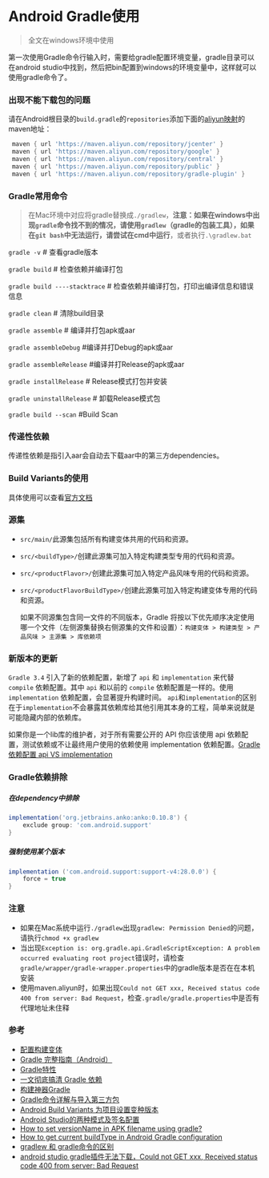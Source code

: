 # Android Gradle使用

> 全文在windows环境中使用

第一次使用Gradle命令行输入时，需要给gradle配置环境变量，gradle目录可以在android studio中找到，然后把bin配置到windows的环境变量中，这样就可以使用gradle命令了。

### 出现不能下载包的问题

请在Android根目录的`build.gradle`的`repositories`添加下面的[aliyun映射](https://maven.aliyun.com/mvn/view)的maven地址：

```groovy
 maven { url 'https://maven.aliyun.com/repository/jcenter' }
 maven { url 'https://maven.aliyun.com/repository/google' }
 maven { url 'https://maven.aliyun.com/repository/central' }
 maven { url 'https://maven.aliyun.com/repository/public' }
 maven { url 'https://maven.aliyun.com/repository/gradle-plugin' }
```

### Gradle常用命令
> 在Mac环境中对应将gradle替换成`./gradlew`，**注意：如果在windows中出现`gradle`命令找不到的情况，请使用`gradlew`（gradle的包装工具），如果在`git bash`中无法运行，请尝试在cmd中运行**，或者执行`.\gradlew.bat`

`gradle -v`  # 查看gradle版本

`gradle build`  # 检查依赖并编译打包

`gradle build ----stacktrace`  # 检查依赖并编译打包，打印出编译信息和错误信息

`gradle clean`  # 清除build目录

`gradle assemble`  # 编译并打包apk或aar

`gradle assembleDebug`  #编译并打Debug的apk或aar 

`gradle assembleRelease`  #编译并打Release的apk或aar

`gradle installRelease`  # Release模式打包并安装

`gradle uninstallRelease`  # 卸载Release模式包

`gradle build --scan` #Build Scan

### 传递性依赖

传递性依赖是指引入aar会自动去下载aar中的第三方dependencies。


### Build Variants的使用

具体使用可以查看[官方文档](https://developer.android.com/studio/build/build-variants?hl=zh-cn)


### 源集
* `src/main/`此源集包括所有构建变体共用的代码和资源。
* `src/<buildType>/`创建此源集可加入特定构建类型专用的代码和资源。
* `src/<productFlavor>/`创建此源集可加入特定产品风味专用的代码和资源。
* `src/<productFlavorBuildType>/`创建此源集可加入特定构建变体专用的代码和资源。

    如果不同源集包含同一文件的不同版本，Gradle 将按以下优先顺序决定使用哪一个文件（左侧源集替换右侧源集的文件和设置）：`构建变体 > 构建类型 > 产品风味 > 主源集 > 库依赖项`

### 新版本的更新

`Gradle 3.4` 引入了新的依赖配置，新增了 `api` 和 `implementation` 来代替 `compile` 依赖配置。其中 `api` 和以前的 `compile` 依赖配置是一样的。使用 `implementation` 依赖配置，会显著提升构建时间。
`api`和`implementation`的区别在于`implementation`不会暴露其依赖库给其他引用其本身的工程，简单来说就是可能隐藏内部的依赖库。

如果你是一个lib库的维护者，对于所有需要公开的 API 你应该使用 api 依赖配置，测试依赖或不让最终用户使用的依赖使用 implementation 依赖配置。[Gradle 依赖配置 api VS implementation](https://yuweiguocn.github.io/gradle-new-dependency-configurations/)

### Gradle依赖排除

##### 在dependency中排除

```groovy
implementation('org.jetbrains.anko:anko:0.10.8') {
    exclude group: 'com.android.support'
}
```

##### 强制使用某个版本

```groovy
implementation ('com.android.support:support-v4:28.0.0') {
    force = true
}
```

### 注意

* 如果在Mac系统中运行`./gradlew`出现`gradlew: Permission Denied`的问题，请执行`chmod +x gradlew`
* 当出现`Exception is:
org.gradle.api.GradleScriptException: A problem occurred evaluating root project`错误时，请检查`gradle/wrapper/gradle-wrapper.properties`中的gradle版本是否在在本机安装
* 使用maven.aliyun时，如果出现`Could not GET xxx, Received status code 400 from server: Bad Request`，检查`.gradle/gradle.properties`中是否有代理地址未住释


### 参考
* [配置构建变体](https://developer.android.com/studio/build/build-variants?hl=zh-cn)
* [Gradle 完整指南（Android）](https://juejin.im/entry/57c7a00e0a2b58006b1a1358)
* [Gradle特性](https://segmentfault.com/a/1190000004018407)
* [一文彻底搞清 Gradle 依赖](https://mp.weixin.qq.com/s/1Wl5hEjFAfkjMrJLias-uA)
* [构建神器Gradle](http://jiajixin.cn/2015/08/07/gradle-android/#)
* [Gradle命令详解与导入第三方包](http://stormzhang.com/devtools/2015/01/05/android-studio-tutorial5/)
* [Android Build Variants 为项目设置变种版本](http://blog.csdn.net/mq2553299/article/details/71429657?locationNum=13&fps=1)
* [Android Studio的两种模式及签名配置](http://www.cnblogs.com/details-666/p/keystore.html)
* [How to set versionName in APK filename using gradle?](https://stackoverflow.com/questions/18332474/how-to-set-versionname-in-apk-filename-using-gradle)
* [How to get current buildType in Android Gradle configuration](https://stackoverflow.com/questions/25739163/how-to-get-current-buildtype-in-android-gradle-configuration)
* [gradlew 和 gradle命令的区别](<https://juejin.im/post/5ac9d48d6fb9a028e014bf15>)
* [android studio gradle插件无法下载，Could not GET xxx, Received status code 400 from server: Bad Request](https://blog.csdn.net/lqx_sunhan/article/details/82633275)
